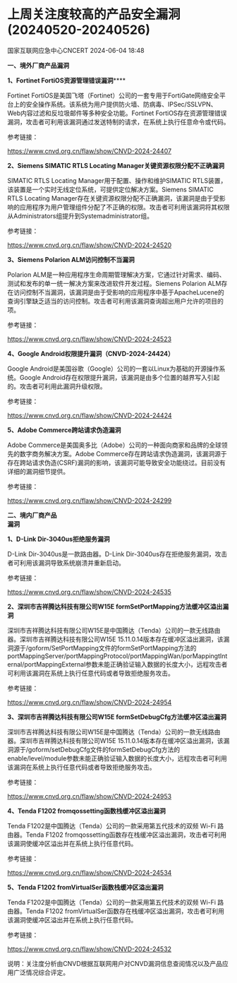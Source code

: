 #  上周关注度较高的产品安全漏洞(20240520-20240526)   
 国家互联网应急中心CNCERT   2024-06-04 18:48  
  
**一、境外厂商产品漏洞**  
  
**1、Fortinet FortiOS资源管理错误漏洞******  
  
Fortinet FortiOS是美国飞塔（Fortinet）公司的一套专用于FortiGate网络安全平台上的安全操作系统。该系统为用户提供防火墙、防病毒、IPSec/SSLVPN、Web内容过滤和反垃圾邮件等多种安全功能。Fortinet FortiOS存在资源管理错误漏洞，攻击者可利用该漏洞通过发送特制的请求，在系统上执行任意命令或代码。  
  
参考链接：  
  
https://www.cnvd.org.cn/flaw/show/CNVD-2024-24407  
  
**2、Siemens SIMATIC RTLS Locating Manager关键资源权限分配不正确漏洞**  
  
SIMATIC RTLS Locating Manager用于配置、操作和维护SIMATIC RTLS装置，该装置是一个实时无线定位系统，可提供定位解决方案。Siemens SIMATIC RTLS
Locating Manager存在关键资源权限分配不正确漏洞，该漏洞是由于受影响的应用程序为用户管理组件分配了不正确的权限。攻击者可利用该漏洞将其权限从Administrators组提升到Systemadministrator组。  
  
参考链接：  
  
https://www.cnvd.org.cn/flaw/show/CNVD-2024-24520  
  
**3、Siemens Polarion ALM访问控制不当漏洞**  
  
Polarion ALM是一种应用程序生命周期管理解决方案，它通过针对需求、编码、测试和发布的单一统一解决方案来改进软件开发过程。Siemens Polarion ALM存在访问控制不当漏洞，该漏洞是由于受影响的应用程序中基于ApacheLucene的查询引擎缺乏适当的访问控制。攻击者可利用该漏洞查询超出用户允许的项目的项。  
  
参考链接：  
  
https://www.cnvd.org.cn/flaw/show/CNVD-2024-24523  
  
**4、Google Android权限提升漏洞（CNVD-2024-24424）**  
  
Google Android是美国谷歌（Google）公司的一套以Linux为基础的开源操作系统。Google Android存在权限提升漏洞，该漏洞是由多个位置的越界写入引起的。攻击者可利用此漏洞升级权限。  
  
参考链接：  
  
https://www.cnvd.org.cn/flaw/show/CNVD-2024-24424  
  
**5、Adobe Commerce跨站请求伪造漏洞**  
  
Adobe Commerce是美国奥多比（Adobe）公司的一种面向商家和品牌的全球领先的数字商务解决方案。Adobe Commerce存在跨站请求伪造漏洞，该漏洞源于存在跨站请求伪造(CSRF)漏洞的影响，该漏洞可能导致安全功能绕过。目前没有详细的漏洞细节提供。  
  
参考链接：  
  
https://www.cnvd.org.cn/flaw/show/CNVD-2024-24299  
  
  
**二、境内厂商产品**  
**漏洞**  
  
**1、D-Link Dir-3040us拒绝服务漏洞**  
  
D-Link Dir-3040us是一款路由器。D-Link Dir-3040us存在拒绝服务漏洞，攻击者可利用该漏洞导致系统崩溃并重新启动。  
  
参考链接：  
  
https://www.cnvd.org.cn/flaw/show/CNVD-2024-24535  
  
**2、深圳市吉祥腾达科技有限公司W15E formSetPortMapping方法缓冲区溢出漏洞**  
  
深圳市吉祥腾达科技有限公司W15E是中国腾达（Tenda）公司的一款无线路由器。深圳市吉祥腾达科技有限公司W15E 15.11.0.14版本存在缓冲区溢出漏洞，该漏洞源于/goform/SetPortMapping文件的formSetPortMapping方法的portMappingServer/portMappingProtocol/portMappingWan/porMappingtInternal/portMappingExternal参数未能正确验证输入数据的长度大小，远程攻击者可利用该漏洞在系统上执行任意代码或者导致拒绝服务攻击。  
  
参考链接：  
  
https://www.cnvd.org.cn/flaw/show/CNVD-2024-24954  
  
**3、深圳市吉祥腾达科技有限公司W15E formSetDebugCfg方法缓冲区溢出漏洞**  
  
深圳市吉祥腾达科技有限公司W15E是中国腾达（Tenda）公司的一款无线路由器。深圳市吉祥腾达科技有限公司W15E 15.11.0.14版本存在缓冲区溢出漏洞，该漏洞源于/goform/setDebugCfg文件的formSetDebugCfg方法的enable/level/module参数未能正确验证输入数据的长度大小，远程攻击者可利用该漏洞在系统上执行任意代码或者导致拒绝服务攻击。  
  
参考链接：  
  
https://www.cnvd.org.cn/flaw/show/CNVD-2024-24953  
  
**4、Tenda F1202 fromqossetting函数栈缓冲区溢出漏洞**  
  
Tenda F1202是中国腾达（Tenda）公司的一款采用第五代技术的双频 Wi-Fi 路由器。Tenda F1202 fromqossetting函数存在栈缓冲区溢出漏洞，攻击者可利用该漏洞使缓冲区溢出并在系统上执行任意代码。  
  
参考链接：  
  
https://www.cnvd.org.cn/flaw/show/CNVD-2024-24534  
  
**5、Tenda F1202 fromVirtualSer函数栈缓冲区溢出漏洞**  
  
Tenda F1202是中国腾达（Tenda）公司的一款采用第五代技术的双频 Wi-Fi 路由器。Tenda F1202 fromVirtualSer函数存在栈缓冲区溢出漏洞，攻击者可利用该漏洞使缓冲区溢出并在系统上执行任意代码。  
  
参考链接：  
  
https://www.cnvd.org.cn/flaw/show/CNVD-2024-24532  
  
  
说明：关注度分析由CNVD根据互联网用户对CNVD漏洞信息查阅情况以及产品应用广泛情况综合评定。  
  
  
